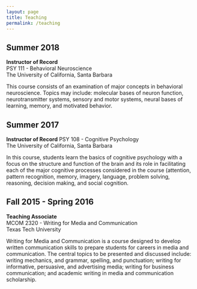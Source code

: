 ```yaml
---
layout: page
title: Teaching
permalink: /teaching
---
```


## Summer 2018
**Instructor of Record** <br>
PSY 111 - Behavioral Neuroscience <br>
The University of California, Santa Barbara

This course consists of an examination of major concepts in behavioral neuroscience. Topics may include: molecular bases of neuron function, neurotransmitter systems, sensory and motor systems, neural bases of learning, memory, and motivated behavior.

## Summer 2017
**Instructor of Record**
PSY 108 - Cognitive Psychology <br>
The University of California, Santa Barbara <br>

In this course, students learn the basics of cognitive psychology with a focus on the structure and function of the brain and its role in facilitating each of the major cognitive processes considered in the course (attention, pattern recognition, memory, imagery, language, problem solving, reasoning, decision making, and social cognition.

## Fall 2015 - Spring 2016
**Teaching Associate** <br>
MCOM 2320 - Writing for Media and Communication <br>
Texas Tech University

Writing for Media and Communication is a course designed to develop written communication skills to prepare students for careers in media and communication. The central topics to be presented and discussed include: writing mechanics, and grammar, spelling, and punctuation; writing for informative, persuasive, and advertising media; writing for business communication; and academic writing in media and communication scholarship.


